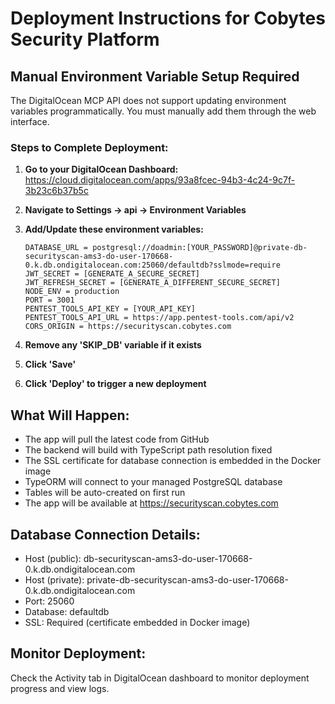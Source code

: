 # Deployment Instructions for Cobytes Security Platform

## Manual Environment Variable Setup Required

The DigitalOcean MCP API does not support updating environment variables programmatically. You must manually add them through the web interface.

### Steps to Complete Deployment:

1. **Go to your DigitalOcean Dashboard:**
   https://cloud.digitalocean.com/apps/93a8fcec-94b3-4c24-9c7f-3b23c6b37b5c

2. **Navigate to Settings → api → Environment Variables**

3. **Add/Update these environment variables:**
   ```
   DATABASE_URL = postgresql://doadmin:[YOUR_PASSWORD]@private-db-securityscan-ams3-do-user-170668-0.k.db.ondigitalocean.com:25060/defaultdb?sslmode=require
   JWT_SECRET = [GENERATE_A_SECURE_SECRET]
   JWT_REFRESH_SECRET = [GENERATE_A_DIFFERENT_SECURE_SECRET]
   NODE_ENV = production
   PORT = 3001
   PENTEST_TOOLS_API_KEY = [YOUR_API_KEY]
   PENTEST_TOOLS_API_URL = https://app.pentest-tools.com/api/v2
   CORS_ORIGIN = https://securityscan.cobytes.com
   ```

4. **Remove any 'SKIP_DB' variable if it exists**

5. **Click 'Save'**

6. **Click 'Deploy' to trigger a new deployment**

## What Will Happen:

- The app will pull the latest code from GitHub
- The backend will build with TypeScript path resolution fixed
- The SSL certificate for database connection is embedded in the Docker image
- TypeORM will connect to your managed PostgreSQL database
- Tables will be auto-created on first run
- The app will be available at https://securityscan.cobytes.com

## Database Connection Details:

- Host (public): db-securityscan-ams3-do-user-170668-0.k.db.ondigitalocean.com
- Host (private): private-db-securityscan-ams3-do-user-170668-0.k.db.ondigitalocean.com
- Port: 25060
- Database: defaultdb
- SSL: Required (certificate embedded in Docker image)

## Monitor Deployment:

Check the Activity tab in DigitalOcean dashboard to monitor deployment progress and view logs.